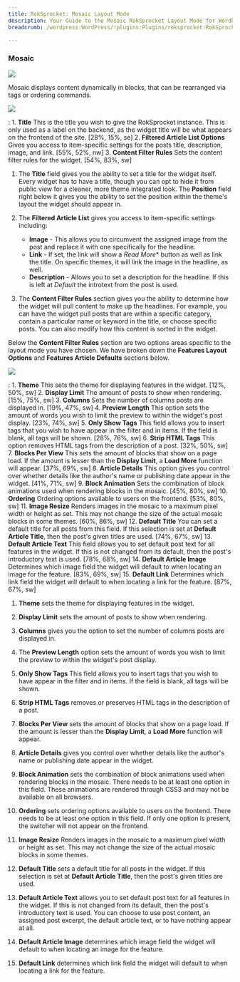 ```yaml
---
title: RokSprocket: Mosaic Layout Mode
description: Your Guide to the Mosaic RokSprocket Layout Mode for WordPress
breadcrumb: /wordpress:WordPress/!plugins:Plugins/roksprocket:RokSprocket

---
```


### Mosaic

![][mosaic]

Mosaic displays content dynamically in blocks, that can be rearranged via tags or ordering commands.

![][mosaic1]

:   1. **Title** This is the title you wish to give the RokSprocket instance. This is only used as a label on the backend, as the widget title will be what appears on the frontend of the site. [28%, 15%, se]
    2. **Filtered Article List Options** Gives you access to item-specific settings for the posts title, description, image, and link. [55%, 52%, nw]
    3. **Content Filter Rules** Sets the content filter rules for the widget. [54%, 83%, sw]

1. The **Title** field gives you the ability to set a title for the widget itself. Every widget has to have a title, though you can opt to hide it from public view for a cleaner, more theme integrated look. The **Position** field right below it gives you the ability to set the position within the theme's layout the widget should appear in.

2. The **Filtered Article List** gives you access to item-specific settings including:
    * **Image** - This allows you to circumvent the assigned image from the post and replace it with one specifically for the headline. 
    * **Link** - If set, the link will show a *Read More** button as well as link the title. On specific themes, it will link the image in the headline, as well.
    * **Description** - Allows you to set a description for the headline. If this is left at *Default* the introtext from the post is used. 

3. The **Content Filter Rules** section gives you the ability to determine how the widget will pull content to make up the headlines. For example, you can have the widget pull posts that are within a specific category, contain a particular name or keyword in the title, or choose specific posts. You can also modify how this content is sorted in the widget.

Below the **Content Filter Rules** section are two options areas specific to the layout mode you have chosen. We have broken down the **Features Layout Options** and **Features Article Defaults** sections below.

![][mosaic_2]

:   1. **Theme** This sets the theme for displaying features in the widget. [12%, 50%, sw]
    2. **Display Limit** The amount of posts to show when rendering. [15%, 75%, sw]
    3. **Columns** Sets the number of columns posts are displayed in. [19%, 47%, sw]
    4. **Preview Length** This option sets the amount of words you wish to limit the preview to within the widget's post display. [23%, 74%, sw]
    5. **Only Show Tags** This field allows you to insert tags that you wish to have appear in the filter and in items. If the field is blank, all tags will be shown. [28%, 76%, sw]
    6. **Strip HTML Tags** This option removes HTML tags from the description of a post. [32%, 50%, sw]
    7. **Blocks Per View** This sets the amount of blocks that show on a page load. If the amount is lesser than the **Display Limit**, a **Load More** function will appear. [37%, 69%, sw]
    8. **Article Details** This option gives you control over whether details like the author's name or publishing date appear in the widget. [41%, 71%, sw]
    9. **Block Animation** Sets the combination of block animations used when rendering blocks in the mosaic. [45%, 80%, sw]
    10. **Ordering** Ordering options available to users on the frontend. [53%, 80%, sw]
    11. **Image Resize** Renders images in the mosaic to a maximum pixel width or height as set. This may not change the size of the actual mosaic blocks in some themes. [60%, 86%, sw]
    12. **Default Title** You can set a default title for all posts from this field. If this selection is set at **Default Article Title**, then the post's given titles are used. [74%, 67%, sw]
    13. **Default Article Text** This field allows you to set default post text for all features in the widget. If this is not changed from its default, then the post's introductory text is used. [78%, 68%, sw]
    14. **Default Article Image** Determines which image field the widget will default to when locating an image for the feature. [83%, 69%, sw]
    15. **Default Link** Determines which link field the widget will default to when locating a link for the feature. [87%, 67%, sw]

1. **Theme** sets the theme for displaying features in the widget.

2. **Display Limit** sets the amount of posts to show when rendering.

3. **Columns** gives you the option to set the number of columns posts are displayed in.

4. The **Preview Length** option sets the amount of words you wish to limit the preview to within the widget's post display.

5. **Only Show Tags** This field allows you to insert tags that you wish to have appear in the filter and in items. If the field is blank, all tags will be shown.

6. **Strip HTML Tags** removes or preserves HTML tags in the description of a post.

7. **Blocks Per View** sets the amount of blocks that show on a page load. If the amount is lesser than the **Display Limit**, a **Load More** function will appear.

8. **Article Details** gives you control over whether details like the author's name or publishing date appear in the widget.

9. **Block Animation** sets the combination of block animations used when rendering blocks in the mosaic. There needs to be at least one option in this field. These animations are rendered through CSS3 and may not be available on all browsers. 

10. **Ordering** sets ordering options available to users on the frontend. There needs to be at least one option in this field. If only one option is present, the switcher will not appear on the frontend.

11. **Image Resize** Renders images in the mosaic to a maximum pixel width or height as set. This may not change the size of the actual mosaic blocks in some themes.

12. **Default Title** sets a default title for all posts in the widget. If this selection is set at **Default Article Title**, then the post's given titles are used.

13. **Default Article Text** allows you to set default post text for all features in the widget. If this is not changed from its default, then the post's introductory text is used. You can choose to use post content, an assigned post excerpt, the default article text, or to have nothing appear at all.

14. **Default Article Image** determines which image field the widget will default to when locating an image for the feature.

15. **Default Link** determines which link field the widget will default to when locating a link for the feature.

[mosaic]: assets/mosaic.png
[mosaic_link]: mosaic_mode.md
[mosaic1]: assets/mosaic_1.jpeg
[mosaic_2]: assets/mosaic_2.jpeg
